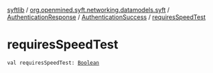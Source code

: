 [syftlib](../../../index.md) / [org.openmined.syft.networking.datamodels.syft](../../index.md) / [AuthenticationResponse](../index.md) / [AuthenticationSuccess](index.md) / [requiresSpeedTest](./requires-speed-test.md)

# requiresSpeedTest

`val requiresSpeedTest: `[`Boolean`](https://kotlinlang.org/api/latest/jvm/stdlib/kotlin/-boolean/index.html)